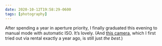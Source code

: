 ```yaml
---
date: 2020-10-12T19:58:29-0600
tags: [photography]
---
```


After spending a year in aperture priority, I finally graduated this evening to manual mode with automatic ISO. It’s lovely. (And [this camera](), which I first tried out via rental exactly a year ago, is still just *the best*.)